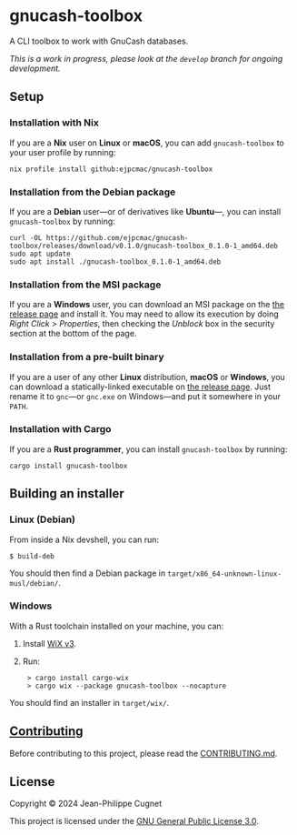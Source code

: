 # gnucash-toolbox

A CLI toolbox to work with GnuCash databases.

*This is a work in progress, please look at the `develop` branch for ongoing
development.*

## Setup

### Installation with Nix

If you are a **Nix** user on **Linux** or **macOS**, you can add
`gnucash-toolbox` to your user profile by running:

    nix profile install github:ejpcmac/gnucash-toolbox

### Installation from the Debian package

If you are a **Debian** user—or of derivatives like **Ubuntu**—, you can install
`gnucash-toolbox` by running:

    curl -OL https://github.com/ejpcmac/gnucash-toolbox/releases/download/v0.1.0/gnucash-toolbox_0.1.0-1_amd64.deb
    sudo apt update
    sudo apt install ./gnucash-toolbox_0.1.0-1_amd64.deb

### Installation from the MSI package

If you are a **Windows** user, you can download an MSI package on the [the
release
page](https://github.com/ejpcmac/gnucash-toolbox/releases/latest)
and install it. You may need to allow its execution by doing *Right Click >
Properties*, then checking the *Unblock* box in the security section at the
bottom of the page.

### Installation from a pre-built binary

If you are a user of any other **Linux** distribution, **macOS** or **Windows**,
you can download a statically-linked executable on [the release
page](https://github.com/ejpcmac/gnucash-toolbox/releases/latest). Just rename
it to `gnc`—or `gnc.exe` on Windows—and put it somewhere in your `PATH`.

### Installation with Cargo

If you are a **Rust programmer**, you can install `gnucash-toolbox` by running:

    cargo install gnucash-toolbox

## Building an installer

### Linux (Debian)

From inside a Nix devshell, you can run:

    $ build-deb

You should then find a Debian package in
`target/x86_64-unknown-linux-musl/debian/`.

### Windows

With a Rust toolchain installed on your machine, you can:

1. Install [WiX v3](https://wixtoolset.org/docs/wix3/).

2. Run:

        > cargo install cargo-wix
        > cargo wix --package gnucash-toolbox --nocapture

You should find an installer in `target/wix/`.

## [Contributing](CONTRIBUTING.md)

Before contributing to this project, please read the
[CONTRIBUTING.md](CONTRIBUTING.md).

## License

Copyright © 2024 Jean-Philippe Cugnet

This project is licensed under the [GNU General Public License 3.0](LICENSE).
